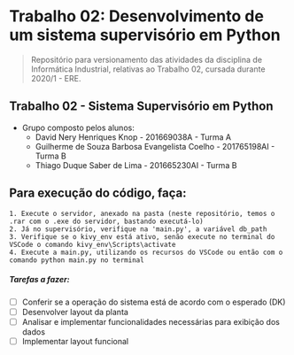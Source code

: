 # Trabalho 02:  Desenvolvimento de um sistema supervisório em Python

> Repositório para versionamento das atividades da disciplina de Informática Industrial, relativas ao Trabalho 02, cursada durante 2020/1 - ERE.

## Trabalho 02 - Sistema Supervisório em Python
- Grupo composto pelos alunos:
	- David Nery Henriques Knop - 201669038A - Turma A
	- Guilherme de Souza Barbosa Evangelista Coelho - 201765198AI - Turma B
  	- Thiago Duque Saber de Lima - 201665230AI - Turma B

## Para execução do código, faça:
	1. Execute o servidor, anexado na pasta (neste repositório, temos o .rar com o .exe do servidor, bastando executá-lo)
	2. Já no supervisório, verifique na 'main.py', a variável db_path
	3. Verifique se o kivy_env está ativo, senão execute no terminal do VSCode o comando kivy_env\Scripts\activate
	4. Execute a main.py, utilizando os recursos do VSCode ou então com o comando python main.py no terminal

##### Tarefas a fazer:
- [ ] Conferir se a operação do sistema está de acordo com o esperado (DK)
- [ ] Desenvolver layout da planta
- [ ] Analisar e implementar funcionalidades necessárias para exibição dos dados
- [ ] Implementar layout funcional
